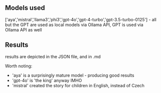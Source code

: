 ## Models used
['aya','mistral','llama3','phi3','gpt-4o','gpt-4-turbo','gpt-3.5-turbo-0125'] - all but the GPT are used as local models via Ollama API, GPT is used via Ollama API as well 

## Results
results are depicted in the JSON file, and in .md

Worth noting:
* 'aya' is a surprisingly mature model - producing good results
* 'gpt-4o' is 'the king' anyway IMHO
* 'mistral' created the story for children in English, instead of Czech
